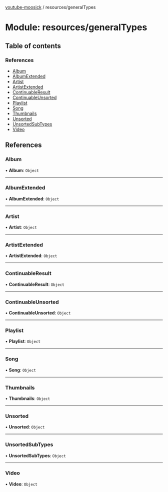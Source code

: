 [youtube-moosick](../README.md) / resources/generalTypes

# Module: resources/generalTypes

## Table of contents

### References

- [Album](resources_generalTypes.md#album)
- [AlbumExtended](resources_generalTypes.md#albumextended)
- [Artist](resources_generalTypes.md#artist)
- [ArtistExtended](resources_generalTypes.md#artistextended)
- [ContinuableResult](resources_generalTypes.md#continuableresult)
- [ContinuableUnsorted](resources_generalTypes.md#continuableunsorted)
- [Playlist](resources_generalTypes.md#playlist)
- [Song](resources_generalTypes.md#song)
- [Thumbnails](resources_generalTypes.md#thumbnails)
- [Unsorted](resources_generalTypes.md#unsorted)
- [UnsortedSubTypes](resources_generalTypes.md#unsortedsubtypes)
- [Video](resources_generalTypes.md#video)

## References

### Album

• **Album**: `Object`

___

### AlbumExtended

• **AlbumExtended**: `Object`

___

### Artist

• **Artist**: `Object`

___

### ArtistExtended

• **ArtistExtended**: `Object`

___

### ContinuableResult

• **ContinuableResult**: `Object`

___

### ContinuableUnsorted

• **ContinuableUnsorted**: `Object`

___

### Playlist

• **Playlist**: `Object`

___

### Song

• **Song**: `Object`

___

### Thumbnails

• **Thumbnails**: `Object`

___

### Unsorted

• **Unsorted**: `Object`

___

### UnsortedSubTypes

• **UnsortedSubTypes**: `Object`

___

### Video

• **Video**: `Object`
